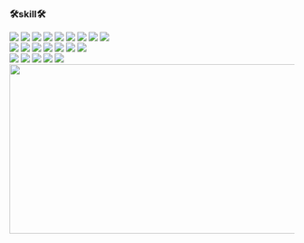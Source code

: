 ### 🛠skill🛠

<div>
  <img src="https://img.shields.io/badge/html5-E34F26?style=flat&logo=html5&logoColor=ffffff"/>
  <img src="https://img.shields.io/badge/CSS3-1572B6?style=flat&logo=CSS3&logoColor=ffffff">
  <img src="https://img.shields.io/badge/javascript-F7DF1E?style=flat&logo=javascript&logoColor=ffffff"/>
  <img src="https://img.shields.io/badge/jquery-0769AD?style=flat&logo=jquery&logoColor=ffffff"/>
  <img src="https://img.shields.io/badge/Java-007396?style=flat&logo=OpenJDK&logoColor=ffffff"/>
  <img src="https://img.shields.io/badge/vue.js-4FC08D?style=flat&logo=vuedotjs&logoColor=ffffff"/>
  <img src="https://img.shields.io/badge/node.js-5FA04E?style=flat&logo=nodedotjs&logoColor=ffffff"/>
  <img src="https://img.shields.io/badge/typescript-3178C6?style=flat&logo=typescript&logoColor=ffffff"/>
  <img src="https://img.shields.io/badge/nuxt.js-00DC82?style=flat&logo=nuxtdotjs&logoColor=ffffff"/>
</div>

<div>
  <img src="https://img.shields.io/badge/thymeleaf-005F0F?style=flat&logo=thymeleaf&logoColor=ffffff"/>
  <img src="https://img.shields.io/badge/spring-6DB33F?style=flat&logo=spring&logoColor=ffffff"/>
  <img src="https://img.shields.io/badge/springboot-6DB33F?style=flat&logo=springboot&logoColor=ffffff"/>
  <img src="https://img.shields.io/badge/springsecurity-6DB33F?style=flat&logo=springsecurity&logoColor=ffffff"/>
  <img src="https://img.shields.io/badge/apachetomcat-F8DC75?style=flat&logo=apachetomcat&logoColor=ffffff"/>
  <img src="https://img.shields.io/badge/mysql-4479A1?style=flat&logo=mysql&logoColor=ffffff"/>
  <img src="https://img.shields.io/badge/postgresql-4169E1?style=flat&logo=postgresql&logoColor=ffffff"/>
</div>

<div>
  <img src="https://img.shields.io/badge/oracle-F80000?style=flat&logo=oracle&logoColor=ffffff"/>
  <img src="https://img.shields.io/badge/dbeaver-382923?style=flat&logo=dbeaver&logoColor=ffffff"/>
  <img src="https://img.shields.io/badge/nginx-009639?style=flat&logo=nginx&logoColor=ffffff"/>
  <img src="https://img.shields.io/badge/docker-2496ED?style=flat&logo=docker&logoColor=ffffff"/>
  <img src="https://img.shields.io/badge/kubernetes-326CE5?style=flat&logo=kubernetes&logoColor=ffffff"/>
</div>

<div>
<a href="https://github.com/devxb/gitanimals">
<img
  src="https://render.gitanimals.org/farms/wt0329"
  width="600"
  height="300"
/>
</a>
</div>
